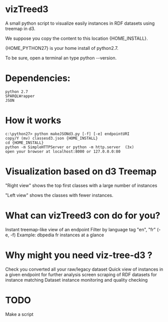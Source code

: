 vizTreed3
=========

A small python script to visualize easily instances in RDF datasets using treemap in d3.

We suppose you copy the content to this location {HOME_INSTALL}.

{HOME_PYTHON27} is your home install of python2.7. 

To be sure, open a terminal an type 
	python --version. 

Dependencies:
=========

	python 2.7
	SPARQLWrapper
	JSON 

How it works
=========
	c:\python27> python makeJSONd3.py [-f] [-e] endpointURI 
	copy/Y (mv) classesd3.json {HOME_INSTALL}
	cd {HOME_INSTALL}
	python -m SimpleHTTPServer or python -m http.server  (3x)   
	open your browser at localhost:8000 or 127.0.0.0:80


Visualization based on d3 Treemap
=========

"Right view" shows the top first classes with a large number of instances

"Left view" shows the classes with fewer instances.

What can vizTreed3 con do for you?
=========
Instant treemap-like view of an endpoint
Filter by language tag "en", "fr" (-e, -f)
Example: dbpedia fr instances at a glance

Why might you need viz-tree-d3 ?
=========
Check you converted all your raw/legacy dataset
Quick view of instances in a given endpoint for further analysis
screen scraping of RDF datasets for instance matching
Dataset instance monitoring and quality checking

TODO
=========
Make a script 

